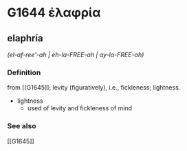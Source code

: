 # G1644 ἐλαφρία

## elaphría

_(el-af-ree'-ah | eh-la-FREE-ah | ay-la-FREE-ah)_

### Definition

from [[G1645]]; levity (figuratively), i.e., fickleness; lightness.

- lightness
  - used of levity and fickleness of mind

### See also

[[G1645]]

